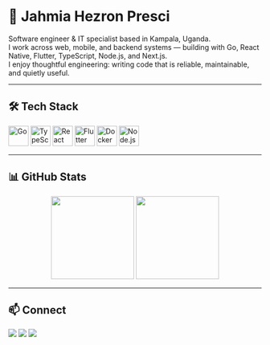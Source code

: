 # 🌙 Jahmia Hezron Presci  

Software engineer & IT specialist based in Kampala, Uganda.  
I work across web, mobile, and backend systems — building with Go, React Native, Flutter, TypeScript, Node.js, and Next.js.  
I enjoy thoughtful engineering: writing code that is reliable, maintainable, and quietly useful.  

---

## 🛠 Tech Stack  

<p align="left">
  <img src="https://cdn.jsdelivr.net/gh/devicons/devicon/icons/go/go-original.svg" alt="Go" width="40" height="40"/>
  <img src="https://cdn.jsdelivr.net/gh/devicons/devicon/icons/typescript/typescript-original.svg" alt="TypeScript" width="40" height="40"/>
  <img src="https://cdn.jsdelivr.net/gh/devicons/devicon/icons/react/react-original.svg" alt="React" width="40" height="40"/>
  <img src="https://cdn.jsdelivr.net/gh/devicons/devicon/icons/flutter/flutter-original.svg" alt="Flutter" width="40" height="40"/>
  <img src="https://cdn.jsdelivr.net/gh/devicons/devicon/icons/docker/docker-original.svg" alt="Docker" width="40" height="40"/>
  <img src="https://cdn.jsdelivr.net/gh/devicons/devicon/icons/nodejs/nodejs-original.svg" alt="Node.js" width="40" height="40"/>
</p>  

---

## 📊 GitHub Stats  

<p align="center">
  <img src="https://github-readme-stats.vercel.app/api?username=Hezron-Jahmia-Presci&show_icons=true&theme=tokyonight&hide_border=true&count_private=true" height="165"/>
  <img src="https://github-readme-stats.vercel.app/api/top-langs/?username=Hezron-Jahmia-Presci&layout=compact&theme=tokyonight&hide_border=true" height="165"/>
</p>  

---

## 📫 Connect  

<p align="left">
  <a href="mailto:hezron.p.jahmia@gmail.com" target="_blank"><img src="https://img.shields.io/badge/Gmail-%23EA4335.svg?&style=for-the-badge&logo=gmail&logoColor=white"/></a>
  <a href="https://wa.me/256752580722" target="_blank"><img src="https://img.shields.io/badge/WhatsApp-%2325D366.svg?&style=for-the-badge&logo=whatsapp&logoColor=white"/></a>
  <a href="https://www.linkedin.com/in/hezron-jahmia-01a165371/" target="_blank"><img src="https://img.shields.io/badge/LinkedIn-%230A66C2.svg?&style=for-the-badge&logo=linkedin&logoColor=white"/></a>
</p>  
